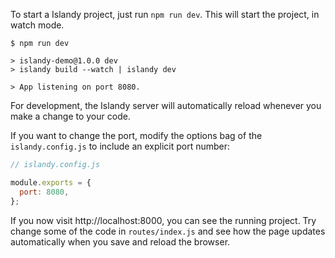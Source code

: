 To start a Islandy project, just run `npm run dev`. This will start the project, in watch mode.

```
$ npm run dev

> islandy-demo@1.0.0 dev
> islandy build --watch | islandy dev

> App listening on port 8080.
```

For development, the Islandy server will automatically reload whenever you make a change to your code.

If you want to change the port, modify the options bag of the `islandy.config.js` to include an explicit port number:

```js
// islandy.config.js

module.exports = {
  port: 8080,
};
```

If you now visit http://localhost:8000, you can see the running project. Try change some of the code in `routes/index.js` and see how the page updates automatically when you save and reload the browser.
